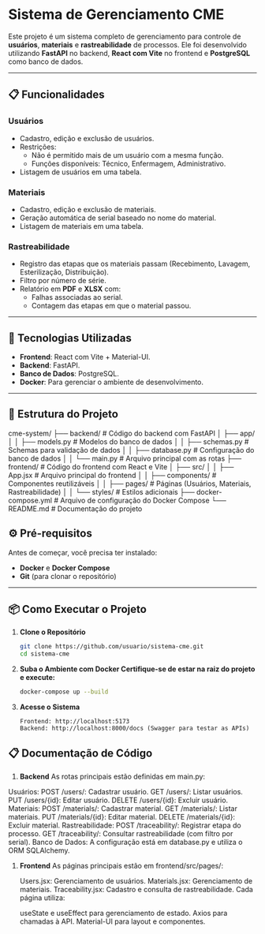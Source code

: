 # Sistema de Gerenciamento CME

Este projeto é um sistema completo de gerenciamento para controle de **usuários**, **materiais** e **rastreabilidade** de processos. Ele foi desenvolvido utilizando **FastAPI** no backend, **React com Vite** no frontend e **PostgreSQL** como banco de dados.

---

## **📋 Funcionalidades**
### **Usuários**
- Cadastro, edição e exclusão de usuários.
- Restrições:
  - Não é permitido mais de um usuário com a mesma função.
  - Funções disponíveis: Técnico, Enfermagem, Administrativo.
- Listagem de usuários em uma tabela.

### **Materiais**
- Cadastro, edição e exclusão de materiais.
- Geração automática de serial baseado no nome do material.
- Listagem de materiais em uma tabela.

### **Rastreabilidade**
- Registro das etapas que os materiais passam (Recebimento, Lavagem, Esterilização, Distribuição).
- Filtro por número de série.
- Relatório em **PDF** e **XLSX** com:
  - Falhas associadas ao serial.
  - Contagem das etapas em que o material passou.

---

## **🚀 Tecnologias Utilizadas**
- **Frontend**: React com Vite + Material-UI.
- **Backend**: FastAPI.
- **Banco de Dados**: PostgreSQL.
- **Docker**: Para gerenciar o ambiente de desenvolvimento.

---

## **📂 Estrutura do Projeto**

cme-system/ ├── backend/ # Código do backend com FastAPI │ ├── app/ │ │ ├── models.py # Modelos do banco de dados │ │ ├── schemas.py # Schemas para validação de dados │ │ ├── database.py # Configuração do banco de dados │ │ └── main.py # Arquivo principal com as rotas ├── frontend/ # Código do frontend com React e Vite │ ├── src/ │ │ ├── App.jsx # Arquivo principal do frontend │ │ ├── components/ # Componentes reutilizáveis │ │ ├── pages/ # Páginas (Usuários, Materiais, Rastreabilidade) │ │ └── styles/ # Estilos adicionais ├── docker-compose.yml # Arquivo de configuração do Docker Compose └── README.md # Documentação do projeto

## **⚙️ Pré-requisitos**

Antes de começar, você precisa ter instalado:
- **Docker** e **Docker Compose**
- **Git** (para clonar o repositório)

---

## **📦 Como Executar o Projeto**

1. **Clone o Repositório**
   ```bash
   git clone https://github.com/usuario/sistema-cme.git
   cd sistema-cme

2. **Suba o Ambiente com Docker Certifique-se de estar na raiz do projeto e execute:**
   ```bash
   docker-compose up --build

3. **Acesse o Sistema**
    ```
    Frontend: http://localhost:5173
    Backend: http://localhost:8000/docs (Swagger para testar as APIs)

## **📋  Documentação de Código**

1. **Backend**
  As rotas principais estão definidas em main.py:
  
  Usuários:
    POST /users/: Cadastrar usuário.
    GET /users/: Listar usuários.
    PUT /users/{id}: Editar usuário.
    DELETE /users/{id}: Excluir usuário.
  Materiais:
    POST /materials/: Cadastrar material.
    GET /materials/: Listar materiais.
    PUT /materials/{id}: Editar material.
    DELETE /materials/{id}: Excluir material.
  Rastreabilidade:
    POST /traceability/: Registrar etapa do processo.
    GET /traceability/: Consultar rastreabilidade (com filtro por serial).
    Banco de Dados: A configuração está em database.py e utiliza o ORM SQLAlchemy.

1. **Frontend**
  As páginas principais estão em frontend/src/pages/:
  
    Users.jsx: Gerenciamento de usuários.
    Materials.jsx: Gerenciamento de materiais.
    Traceability.jsx: Cadastro e consulta de rastreabilidade.
  Cada página utiliza:
  
    useState e useEffect para gerenciamento de estado.
    Axios para chamadas à API.
    Material-UI para layout e componentes.
